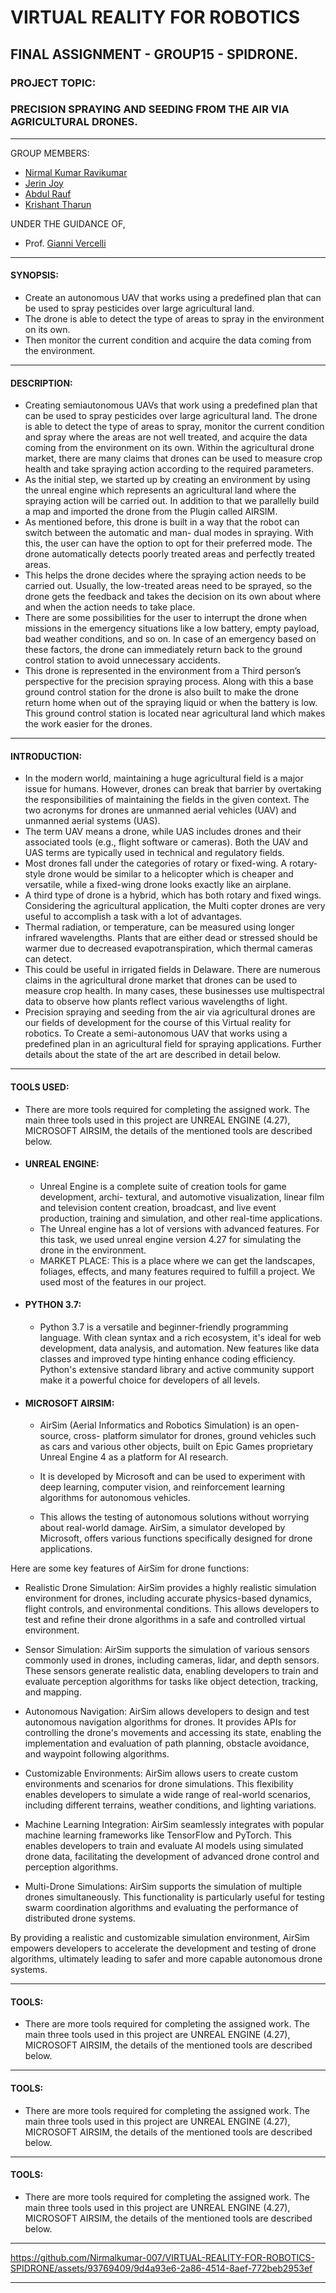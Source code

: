 # VIRTUAL REALITY FOR ROBOTICS 
## FINAL ASSIGNMENT - GROUP15 - SPIDRONE. 
### PROJECT TOPIC: 
### PRECISION SPRAYING AND SEEDING FROM THE AIR VIA AGRICULTURAL DRONES.
----

GROUP MEMBERS:
-  [Nirmal Kumar Ravikumar](https://github.com/Nirmalkumar-007)
-  [Jerin Joy](https://github.com/Nirmalkumar-007)
-  [Abdul Rauf](https://github.com/Nirmalkumar-007)
-  [Krishant Tharun](https://github.com/Nirmalkumar-007)

UNDER THE GUIDANCE OF,
-  Prof.  [Gianni Vercelli](https://rubrica.unige.it/personale/VUZCWVtr)


---


#### SYNOPSIS:
- Create an autonomous UAV that works using a predefined plan that can be used to spray pesticides over large agricultural land. 
- The drone is able to detect the type of areas to spray in the environment on its own. 
- Then monitor the current condition and acquire the data coming from the environment.

---- 

#### DESCRIPTION:
- Creating semiautonomous UAVs that work using a predefined plan that can be used to spray pesticides over
large agricultural land. The drone is able to detect the type of areas to spray, monitor the current condition and spray where the areas are not well treated,
and acquire the data coming from the environment on its own. Within the agricultural drone market, there are
many claims that drones can be used to measure crop health and take spraying action according to the required
parameters.
- As the initial step, we started up by creating an environment by using the unreal engine which represents
an agricultural land where the spraying action will be carried out. In addition to that we parallelly build a map
and imported the drone from the Plugin called AIRSIM.
- As mentioned before, this drone is built in a way that the robot can switch between the automatic and man-
dual modes in spraying. With this, the user can have the option to opt for their preferred mode. The drone automatically detects poorly treated areas and perfectly treated areas.
- This helps the drone decides where the spraying action needs to be carried out. Usually, the low-treated areas
need to be sprayed, so the drone gets the feedback and takes the decision on its own about where and when
the action needs to take place. 
- There are some possibilities for the user to interrupt the drone when missions
in the emergency situations like a low battery, empty payload, bad weather conditions, and so on. In case of
an emergency based on these factors, the drone can immediately return back to the ground control station to
avoid unnecessary accidents.
- This drone is represented in the environment from a Third person’s perspective for the precision spraying
process. Along with this a base ground control station for the drone is also built to make the drone return
home when out of the spraying liquid or when the battery is low. This ground control station is located near
agricultural land which makes the work easier for the drones.



---
#### INTRODUCTION:
- In the modern world, maintaining a huge agricultural field is a major issue for humans. However, drones
can break that barrier by overtaking the responsibilities of maintaining the fields in the given context. The two
acronyms for drones are unmanned aerial vehicles (UAV) and unmanned aerial systems (UAS).  
- The term UAV
means a drone, while UAS includes drones and their associated tools (e.g., flight software or cameras). Both
the UAV and UAS terms are typically used in technical and regulatory fields.
- Most drones fall under the categories of rotary or fixed-wing. A rotary-style drone would be similar to a
helicopter which is cheaper and versatile, while a fixed-wing drone looks exactly like an airplane. 
- A third type of
drone is a hybrid, which has both rotary and fixed wings. Considering the agricultural application, the Multi
copter drones are very useful to accomplish a task with a lot of advantages.
- Thermal radiation, or temperature, can be measured using longer infrared wavelengths. Plants that are
either dead or stressed should be warmer due to decreased evapotranspiration, which thermal cameras can
detect. 
- This could be useful in irrigated fields in Delaware. There are numerous claims in the agricultural drone
market that drones can be used to measure crop health. In many cases, these businesses use multispectral
data to observe how plants reflect various wavelengths of light. 
- Precision spraying and seeding from the air via
agricultural drones are our fields of development for the course of this Virtual reality for robotics. To Create
a semi-autonomous UAV that works using a predefined plan in an agricultural field for spraying applications.
Further details about the state of the art are described in detail below.
---
#### TOOLS USED:
- There are more tools required for completing the assigned work. The main three tools used in this project
are UNREAL ENGINE (4.27), MICROSOFT AIRSIM, the details
of the mentioned tools are described below.
- #### UNREAL ENGINE: 
   - Unreal Engine is a complete suite of creation tools for game development, archi-
textural, and automotive visualization, linear film and television content creation, broadcast, and live event
production, training and simulation, and other real-time applications.
   - The Unreal engine has a lot of versions with advanced features. For this task, we used unreal engine version 4.27 for simulating the drone in the environment. 
   - MARKET PLACE: This is a place where we can get the landscapes, foliages, effects, and many features required to fulfill a project. We used most of the features in our project.

- #### PYTHON 3.7:
   - Python 3.7 is a versatile and beginner-friendly programming language. With clean syntax and a rich ecosystem, it's ideal for web development, data analysis, and automation. New features like data classes and improved type hinting enhance coding efficiency. Python's extensive standard library and active community support make it a powerful choice for developers of all levels. 

- #### MICROSOFT AIRSIM: 
   - AirSim (Aerial Informatics and Robotics Simulation) is an open-source, cross-
platform simulator for drones, ground vehicles such as cars and various other objects, built on Epic Games
proprietary Unreal Engine 4 as a platform for AI research. 
   - It is developed by Microsoft and can be used to
experiment with deep learning, computer vision, and reinforcement learning algorithms for autonomous vehicles.

   - This allows the testing of autonomous solutions without worrying about real-world damage.
AirSim, a simulator developed by Microsoft, offers various functions specifically designed for drone applications. 

Here are some key features of AirSim for drone functions:

- Realistic Drone Simulation: AirSim provides a highly realistic simulation environment for drones, including accurate physics-based dynamics, flight controls, and environmental conditions. This allows developers to test and refine their drone algorithms in a safe and controlled virtual environment.

- Sensor Simulation: AirSim supports the simulation of various sensors commonly used in drones, including cameras, lidar, and depth sensors. These sensors generate realistic data, enabling developers to train and evaluate perception algorithms for tasks like object detection, tracking, and mapping.

- Autonomous Navigation: AirSim allows developers to design and test autonomous navigation algorithms for drones. It provides APIs for controlling the drone's movements and accessing its state, enabling the implementation and evaluation of path planning, obstacle avoidance, and waypoint following algorithms.

- Customizable Environments: AirSim allows users to create custom environments and scenarios for drone simulations. This flexibility enables developers to simulate a wide range of real-world scenarios, including different terrains, weather conditions, and lighting variations.

- Machine Learning Integration: AirSim seamlessly integrates with popular machine learning frameworks like TensorFlow and PyTorch. This enables developers to train and evaluate AI models using simulated drone data, facilitating the development of advanced drone control and perception algorithms.

- Multi-Drone Simulations: AirSim supports the simulation of multiple drones simultaneously. This functionality is particularly useful for testing swarm coordination algorithms and evaluating the performance of distributed drone systems.

By providing a realistic and customizable simulation environment, AirSim empowers developers to accelerate the development and testing of drone algorithms, ultimately leading to safer and more capable autonomous drone systems.

----
#### TOOLS:




- There are more tools required for completing the assigned work. The main three tools used in this project
are UNREAL ENGINE (4.27), MICROSOFT AIRSIM, the details
of the mentioned tools are described below.
----
#### TOOLS:



- There are more tools required for completing the assigned work. The main three tools used in this project
are UNREAL ENGINE (4.27), MICROSOFT AIRSIM, the details
of the mentioned tools are described below.
----
#### TOOLS:


- There are more tools required for completing the assigned work. The main three tools used in this project
are UNREAL ENGINE (4.27), MICROSOFT AIRSIM, the details
of the mentioned tools are described below.

----

https://github.com/Nirmalkumar-007/VIRTUAL-REALITY-FOR-ROBOTICS-SPIDRONE/assets/93769409/9d4a93e6-2a86-4514-8aef-772beb2953ef

----




